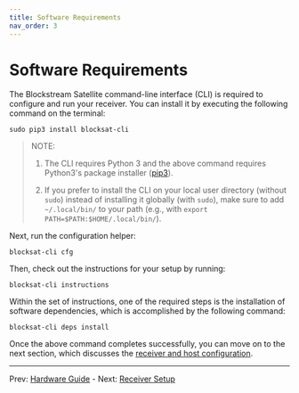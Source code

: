 ```yaml
---
title: Software Requirements
nav_order: 3
---
```


# Software Requirements

The Blockstream Satellite command-line interface (CLI) is required to configure and run your receiver. You can install it by executing the following command on the terminal:

```
sudo pip3 install blocksat-cli
```

> NOTE:
>
> 1. The CLI requires Python 3 and the above command requires Python3's package installer ([pip3](https://pip.pypa.io/en/stable/installing/)).
>
> 2. If you prefer to install the CLI on your local user directory (without `sudo`) instead of installing it globally (with `sudo`), make sure to add `~/.local/bin/` to your path (e.g., with `export PATH=$PATH:$HOME/.local/bin/`).

Next, run the configuration helper:

```
blocksat-cli cfg
```

Then, check out the instructions for your setup by running:

```
blocksat-cli instructions
```

Within the set of instructions, one of the required steps is the installation of software dependencies, which is accomplished by the following command:

```
blocksat-cli deps install
```

Once the above command completes successfully, you can move on to the next section, which discusses the [receiver and host configuration](receiver.md).

---

Prev: [Hardware Guide](hardware.md) - Next: [Receiver Setup](receiver.md)
